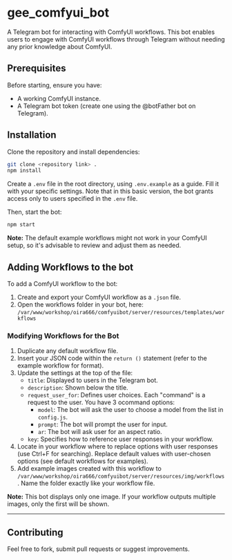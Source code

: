 
# gee_comfyui_bot

A Telegram bot for interacting with ComfyUI workflows. This bot enables users to engage with ComfyUI workflows through Telegram without needing any prior knowledge about ComfyUI.

## Prerequisites

Before starting, ensure you have:
- A working ComfyUI instance.
- A Telegram bot token (create one using the @botFather bot on Telegram).

## Installation

Clone the repository and install dependencies:

```bash
git clone <repository link> .
npm install
```

Create a `.env` file in the root directory, using `.env.example` as a guide. Fill it with your specific settings. Note that in this basic version, the bot grants access only to users specified in the `.env` file.

Then, start the bot:

```bash
npm start
```

**Note:** The default example workflows might not work in your ComfyUI setup, so it's advisable to review and adjust them as needed.

## Adding Workflows to the bot

To add a ComfyUI workflow to the bot:

1. Create and export your ComfyUI workflow as a `.json` file.
2. Open the workflows folder in your bot, here: `/var/www/workshop/oira666/comfyuibot/server/resources/templates/workflows`

### Modifying Workflows for the Bot

1. Duplicate any default workflow file.
2. Insert your JSON code within the `return ()` statement (refer to the example workflow for format).
3. Update the settings at the top of the file:
   - `title`: Displayed to users in the Telegram bot.
   - `description`: Shown below the title.
   - `request_user_for`: Defines user choices. Each "command" is a request to the user. You have 3 ocommand options:
     - `model`: The bot will ask the user to choose a model from the list in `config.js`.
     - `prompt`: The bot will prompt the user for input.
     - `ar`: The bot will ask user for an aspect ratio.
   - `key`: Specifies how to reference user responses in your workflow.
4. Locate in your workflow where to replace options with user responses (use Ctrl+F for searching). Replace default values with user-chosen options (see default workflows for examples).
5. Add example images created with this workflow to `/var/www/workshop/oira666/comfyuibot/server/resources/img/workflows`. Name the folder exactly like your workflow file.

**Note:** This bot displays only one image. If your workflow outputs multiple images, only the first will be shown.

---

## Contributing

Feel free to fork, submit pull requests or suggest improvements.
